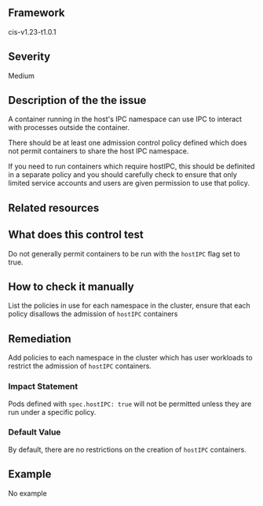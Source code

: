 ## Framework
cis-v1.23-t1.0.1
 
## Severity
Medium

## Description of the the issue
A container running in the host's IPC namespace can use IPC to interact with processes outside the container.

 There should be at least one admission control policy defined which does not permit containers to share the host IPC namespace.

 If you need to run containers which require hostIPC, this should be definited in a separate policy and you should carefully check to ensure that only limited service accounts and users are given permission to use that policy.
 
## Related resources

## What does this control test
Do not generally permit containers to be run with the `hostIPC` flag set to true.
 
## How to check it manually
List the policies in use for each namespace in the cluster, ensure that each policy disallows the admission of `hostIPC` containers
## Remediation
Add policies to each namespace in the cluster which has user workloads to restrict the admission of `hostIPC` containers.
 
### Impact Statement
Pods defined with `spec.hostIPC: true` will not be permitted unless they are run under a specific policy.
### Default Value
By default, there are no restrictions on the creation of `hostIPC` containers.
## Example
No example
